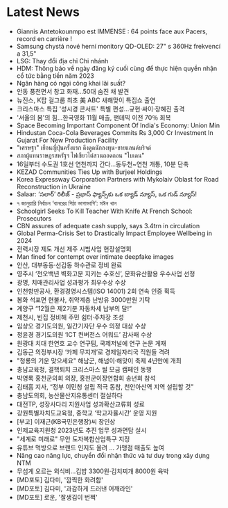 # Latest News
-  Giannis Antetokounmpo est IMMENSE : 64 points face aux Pacers, record en carrière !
-  Samsung chystá nové herní monitory QD-OLED: 27" s 360Hz frekvencí a 31,5"
-  LSG: Thay đổi địa chỉ Chi nhánh
-  HDM: Thông báo về ngày đăng ký cuối cùng để thực hiện quyền nhận cổ tức bằng tiền năm 2023
-  Ngân hàng có ngại công khai lãi suất?
-  안동 풍천면서 창고 화재…50대 숨진 채 발견
-  뉴진스, K팝 걸그룹 최초 美 ABC 새해맞이 특집쇼 출연
-  크리스마스 특집 '성시경 콘서트' 특별 편성…규현·싸이·장혜진 출격
-  '서울의 봄'의 힘…한국영화 11월 매출, 팬데믹 이전 70％ 회복
-  Space Becoming Important Component Of India's Economy: Union Min
-  Hindustan Coca-Cola Beverages Commits Rs 3,000 Cr Investment In Gujarat For New Production Facility
-  "เศรษฐา" เยือนญี่ปุ่นครั้งแรก ดึงดูดนักลงทุน-ขายแลนด์บริจด์
-  สภาผู้แทนราษฎรสหรัฐฯ ไฟเขียวไต่สวนถอดถอน "ไบเดน"
-  16일부터 수도권 1호선 연천까지 간다…동두천~연천 개통, 10분 단축
-  KEZAD Communities Ties Up with Burjeel Holdings
-  Korea Expressway Corporation Partners with Mykolaiv Oblast for Road Reconstruction in Ukraine
-  Salaar: ‘సలార్’ రిలీజ్ - ప్రభాస్ ఫ్యాన్స్‌కు ఒక బ్యాడ్ న్యూస్, ఒక గుడ్ న్యూస్!
-  ৭ জানুয়ারি নির্বাচন ‘বানরের পিঠা ভাগাভাগি’: মঈন খান
-  Schoolgirl Seeks To Kill Teacher With Knife At French School: Prosecutors
-  CBN assures of adequate cash supply, says 3.4trn in circulation
-  Global Perma-Crisis Set to Drastically Impact Employee Wellbeing in 2024
-  전력시장 제도 개선 제주 시범사업 현장설명회
-  Man fined for contempt over intimate deepfake images
-  안산, 대부동동·선감동 하수관로 정비 완료
-  영주시 ‘천오백년 벽화고분 지키는 수호신’, 문화유산활용 우수사업 선정
-  광명, 치매관리사업 성과평가 최우수상 수상
-  인천항만공사, 환경경영시스템(ISO 14001) 2회 연속 인증 획득
-  봉화 석포면 현불사, 취약계층 난방유 3000만원 기탁
-  계양구 “12월은 제2기분 자동차세 납부의 달!”
-  제천시, 빈집 정비해 주민 쉼터·주차장 조성
-  임상오 경기도의원, 일간기자단 우수 의정 대상 수상
-  정윤경 경기도의원 ‘ICT 컨버전스 어워드’ 감사패 수상
-  원광대 치대 한연호 교수 연구팀, 국제저널에 연구 논문 게재
-  김동근 의정부시장 ‘카페 무지개’로 경제일자리국 직원들 격려
-  "청룡의 기운 맞으세요" 해남군, 해넘이·해맞이 축제 4년만에 개최
-  충남교육청, 결핵퇴치 크리스마스 씰 모금 캠페인 동행
-  박영록 홍천군의회 의장, 홍천군이장연합회 송년회 참석
-  김태흠 지사, “정부 이민청 설립 적극 동참, 천안아산역 지역 설립할 것”
-  충남도의회, 농산물산지유통센터 절실하다
-  대전TP, 성장사다리 지원사업 성과확산교류회 성료
-  강원특별자치도교육청, 중학교 ‘학교자율시간’ 운영 지원
-  [부고] 이재근(KB국민은행장)씨 장인상
-  인제교육지원청 2023년도 추진 업무 성과면담 실시
-  "세계로 미래로" 무안 도자복합산업특구 지정
-  유튜브 먹방으로 브랜드 인지도 올려 … 가맹점 매출도 높여
-  Nâng cao năng lực, chuyển đổi nhận thức và tư duy trong xây dựng NTM
-  무섭게 오르는 외식비…깁밥 3300원·김치찌개 8000원 육박
-  [MD포토] 김다미, '깜찍한 화려함'
-  [MD포토] 김다미, '과감하게 드러낸 어깨라인'
-  [MD포토] 로운, '잘생김이 번쩍'

